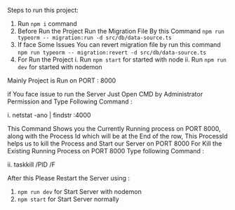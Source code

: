 Steps to run this project:

1. Run `npm i` command
2. Before Run the Project Run the Migration File By this Command `npm run typeorm -- migration:run -d src/db/data-source.ts `
3. If face Some Issues You can revert migration file by run this command `npm run typeorm -- migration:revert -d src/db/data-source.ts`
4. For Run the Project
   i. Run `npm start` for started with node
   ii. Run `npm run dev` for started with nodemon

Mainly Project is Run on PORT : 8000

if You face issue to run the Server Just Open CMD by Administrator Permission and Type Following Command :

i. netstat -ano | findstr :4000

This Command Shows you the Currently Running process on PORT 8000, along with the Process Id which will be at the End of the row, This ProcessId helps us to kill the Process and Start our Server on PORT 8000
For Kill the Existing Running Process on PORT 8000 Type following Command :

ii. taskkill /PID <ProcessID> /F

After this Please Restart the Server using :

1. `npm run dev` for Start Server with nodemon
2. `npm start` for Start Server normally
